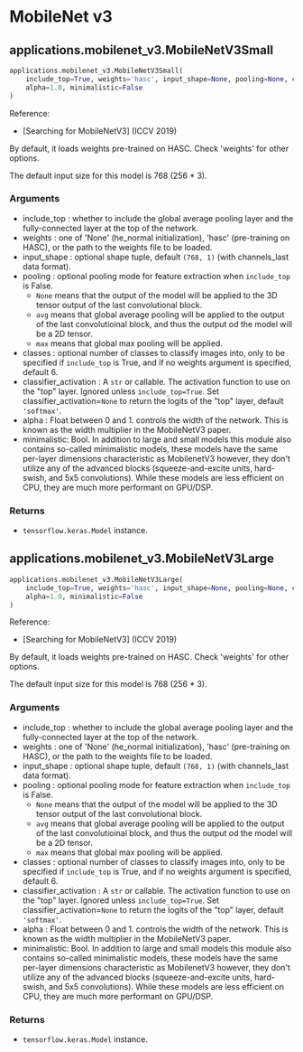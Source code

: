 # MobileNet v3

## applications.mobilenet_v3.MobileNetV3Small

```python
applications.mobilenet_v3.MobileNetV3Small(
    include_top=True, weights='hasc', input_shape=None, pooling=None, classes=6, classifier_activation='softmax',
    alpha=1.0, minimalistic=False
)
```

Reference:
- [Searching for MobileNetV3] (ICCV 2019)

By default, it loads weights pre-trained on HASC. Check 'weights' for other options.

The default input size for this model is 768 (256 * 3).

### Arguments
- include_top : whether to include the global average pooling layer and the fully-connected layer at the top of the network.
- weights : one of 'None' (he_normal initialization), 'hasc' (pre-training on HASC), or the path to the weights file to be loaded.
- input_shape : optional shape tuple, default `(768, 1)` (with channels_last data format).
- pooling : optional pooling mode for feature extraction when `include_top` is False.
    - `None` means that the output of the model will be applied to the 3D tensor output of the last convolutional block.
    - `avg` means that global average pooling will be applied to the output of the last convolutioinal block, and thus the output od the model will be a 2D tensor.
    - `max` means that global max pooling will be applied.
- classes : optional number of classes to classify images into, only to be specified if `include_top` is True, and if no weights argument is specified, default 6.
- classifier_activation : A `str` or callable. The activation function to use on the "top" layer. Ignored unless `include_top=True`. Set classifier_activation=`None` to return the logits of the "top" layer, default `'softmax'`.
- alpha : Float between 0 and 1. controls the width of the network. This is known as the width multiplier in the MobileNetV3 paper.
- minimalistic: Bool. In addition to large and small models this module also contains so-called minimalistic models, these models have the same per-layer dimensions characteristic as MobilenetV3 however, they don't utilize any of the advanced blocks (squeeze-and-excite units, hard-swish, and 5x5 convolutions). While these models are less efficient on CPU, they are much more performant on GPU/DSP.

### Returns
- `tensorflow.keras.Model` instance.

## applications.mobilenet_v3.MobileNetV3Large

```python
applications.mobilenet_v3.MobileNetV3Large(
    include_top=True, weights='hasc', input_shape=None, pooling=None, classes=6, classifier_activation='softmax',
    alpha=1.0, minimalistic=False
)
```

Reference:
- [Searching for MobileNetV3] (ICCV 2019)

By default, it loads weights pre-trained on HASC. Check 'weights' for other options.

The default input size for this model is 768 (256 * 3).

### Arguments
- include_top : whether to include the global average pooling layer and the fully-connected layer at the top of the network.
- weights : one of 'None' (he_normal initialization), 'hasc' (pre-training on HASC), or the path to the weights file to be loaded.
- input_shape : optional shape tuple, default `(768, 1)` (with channels_last data format).
- pooling : optional pooling mode for feature extraction when `include_top` is False.
    - `None` means that the output of the model will be applied to the 3D tensor output of the last convolutional block.
    - `avg` means that global average pooling will be applied to the output of the last convolutioinal block, and thus the output od the model will be a 2D tensor.
    - `max` means that global max pooling will be applied.
- classes : optional number of classes to classify images into, only to be specified if `include_top` is True, and if no weights argument is specified, default 6.
- classifier_activation : A `str` or callable. The activation function to use on the "top" layer. Ignored unless `include_top=True`. Set classifier_activation=`None` to return the logits of the "top" layer, default `'softmax'`.
- alpha : Float between 0 and 1. controls the width of the network. This is known as the width multiplier in the MobileNetV3 paper.
- minimalistic: Bool. In addition to large and small models this module also contains so-called minimalistic models, these models have the same per-layer dimensions characteristic as MobilenetV3 however, they don't utilize any of the advanced blocks (squeeze-and-excite units, hard-swish, and 5x5 convolutions). While these models are less efficient on CPU, they are much more performant on GPU/DSP.

### Returns
- `tensorflow.keras.Model` instance.